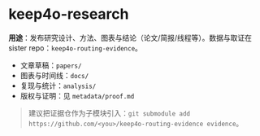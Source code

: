 # keep4o-research

**用途**：发布研究设计、方法、图表与结论（论文/简报/线程等）。数据与取证在 sister repo：`keep4o-routing-evidence`。

- 文章草稿：`papers/`
- 图表与时间线：`docs/`
- 复现与统计：`analysis/`
- 版权与证明：见 `metadata/proof.md`

> 建议把证据仓作为子模块引入：`git submodule add https://github.com/<you>/keep4o-routing-evidence evidence`。
